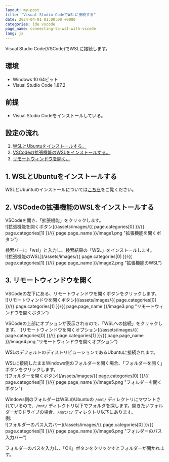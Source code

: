 ```yaml
---
layout: my-post
title: "Visual Studio CodeでWSLに接続する"
date: 2024-04-01 01:00:00 +0000
categories: ide vscode
page_name: connecting-to-wsl-with-vscode
lang: ja
---
```


Visual Studio Code(VSCode)でWSLに接続します。

## 環境
- Windows 10 64ビット
- Visual Studio Code 1.87.2

## 前提
- Visual Studio Codeをインストールしている。

## 設定の流れ
1. [WSLとUbuntuをインストールする。](#1-wslとubuntuをインストールする)
2. [VSCodeの拡張機能のWSLをインストールする。](#2-vscodeの拡張機能のwslをインストールする)
3. [リモートウィンドウを開く。](#3-リモートウィンドウを開く)

## 1. WSLとUbuntuをインストールする
WSLとUbuntuのインストールについては[こちら](/platform/windows/installing-wsl)をご覧ください。

## 2. VSCodeの拡張機能のWSLをインストールする
VSCodeを開き、「拡張機能」をクリックします。  
![拡張機能を開くボタン](/assets/images/{{ page.categories[0] }}/{{ page.categories[1] }}/{{ page.page_name }}/image1.png "拡張機能を開くボタン")

検索バーに「wsl」と入力し、検索結果の「WSL」をインストールします。  
![拡張機能のWSL](/assets/images/{{ page.categories[0] }}/{{ page.categories[1] }}/{{ page.page_name }}/image2.png "拡張機能のWSL")

## 3. リモートウィンドウを開く
VSCodeの左下にある、リモートウィンドウを開くボタンをクリックします。  
![リモートウィンドウを開くボタン](/assets/images/{{ page.categories[0] }}/{{ page.categories[1] }}/{{ page.page_name }}/image3.png "リモートウィンドウを開くボタン")

VSCodeの上部にオプションが表示されるので、「WSLへの接続」をクリックします。
![リモートウィンドウを開くオプション](/assets/images/{{ page.categories[0] }}/{{ page.categories[1] }}/{{ page.page_name }}/image4.png "リモートウィンドウを開くオプション")

WSLのデフォルトのディストリビューションであるUbuntuに接続されます。

WSLに接続したままWindows側のフォルダーを開く場合、「フォルダーを開く」ボタンをクリックします。  
![フォルダーを開くボタン](/assets/images/{{ page.categories[0] }}/{{ page.categories[1] }}/{{ page.page_name }}/image5.png "フォルダーを開くボタン")

Windows側のフォルダーはWSLのUbuntuの `/mnt/` ディレクトリにマウントされているので、`/mnt/` ディレクトリ以下でフォルダを探します。開きたいフォルダーがCドライブの場合、`/mnt/c/` ディレクトリ以下にあります。  
例:  
![フォルダーのパス入力バー](/assets/images/{{ page.categories[0] }}/{{ page.categories[1] }}/{{ page.page_name }}/image6.png "フォルダーのパス入力バー")

フォルダーのパスを入力し、「OK」ボタンをクリックすとフォルダーが開かれます。